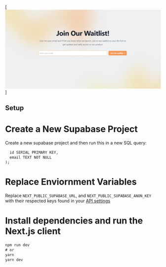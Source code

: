 [![Screenshot of demo](./public/demo.png)]

## Setup

# Create a New Supabase Project

Create a new supabase project and then run this in a new SQL query:

```CREATE TABLE emails (
  id SERIAL PRIMARY KEY,
  email TEXT NOT NULL
);
```

# Replace Enviornment Variables

Replace `NEXT_PUBLIC_SUPABASE_URL`, and `NEXT_PUBLIC_SUPABASE_ANON_KEY` with their respected keys found in your [API settings](https://app.supabase.com/project/:project-id/settings/api)

# Install dependencies and run the Next.js client

```npm install
npm run dev
# or
yarn
yarn dev
```
